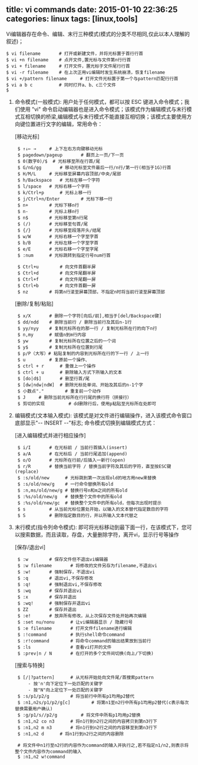 title: vi commands
date: 2015-01-10 22:36:25
categories: linux
tags: [linux,tools]
---
Vi编辑器存在命令、编辑、末行三种模式(模式的分类不尽相同,仅此以本人理解的叙述)；

	$ vi filename		# 打开或新建文件，并将光标置于首行行首
	$ vi +n filename 	# 点开文件,置光标与文件第n行行首
	$ vi + filename 	# 打开文件，置光标于文件尾行行首
	$ vi -r filename	# 在上次正用vi编辑时发生系统崩溃，恢复filename
	$ vi +/pattern filename		# 打开文件光标置于第一个与pattern匹配行行首
	$ vi a b c 			# 同时打开a、b、c三个文件
	$ 

<!-- more -->
1. 命令模式(一般模式): 用户处于任何模式，都可以按 ESC 键进入命令模式；我们使用 "vi" 命令启动编辑器也是进入命令模式；该模式作为编辑模式与末行模式互相切换的桥梁,编辑模式与末行模式不能直接互相切换；该模式主要使用方向键位置进行文字的编辑，常用命令：
	
	[移动光标]

		$ ↑↓← → 	# 上下左右方向键移动光标
		$ pagedown/pageup 		# 翻页上一页/下一页
		$ 0(数字0)/$ 	# 光标移至所在行首/尾
		$ G/nG/gg		# 移动光标至文件最后一行/n行/第一行(相当于1G)行首
		$ H/M/L 	# 光标移至屏幕内容顶部/中央/尾部
		$ h/Backspace	# 光标左移一个字符
		$ l/space 	# 光标右移一个字符
		$ k/Ctrl+p 		# 光标上移一行
		$ j/Ctrl+n/Enter		# 光标下移一行
		$ n+ 		# 光标下移n行
		$ n- 		# 光标上移n行
		$ n$ 		# 光标移至第n行尾
		$ (/)		# 光标移至句首/尾
		$ {/}		# 光标移至段落开头/结尾
		$ w/W 		# 光标右移一个字至字首
		$ b/B		# 光标左移一个字至字首
		$ e/E 		# 光标右移一个字至字尾
		$ :num		# 光标跳转到指定行号num行首

		$ Ctrl+u		# 向文件首翻半屏
		$ Ctrl+d		# 向文件尾翻半屏
		$ Ctrl+f		# 向文件尾翻一屏
		$ Ctrl+b		# 向文件首翻一屏
		$ nz		# 将第n行滚至屏幕顶部，不指定n时将当前行滚至屏幕顶部

	[删除/复制/粘贴]

		$ x/X 		# 删除一个字符[向后/前],相当于[del/Backspace键]
		$ dd/ndd    # 删除当前行 / 删除当前行及其后n-1行
		$ yy/nyy    # 复制光标所在的那一行 / 复制光标所在行的向下n行
		$ n,my 		# 赋值n到m行内容
		$ yw  		# 复制光标所在位置之后的一个词
		$ y$ 		# 复制光标所在位置到行尾
		$ p/P（大写）# 粘贴复制的内容到光标所在行的下一行 / 上一行
		$ u  		# 复原前一个操作、
		$ ctrl + r  	# 重做上一个操作
		$ ctrl + u 		# 删除输入方式下所输入的文本
		$ [do|d$] 		# 删至行首/尾
		$ [dw|ndw|ndW] 	# 删除光标处单词、开始及其后的n-1个字
		$ 小数点"." 		# 重复前一个动作
		$ J 	# 删除当前光标所在行行尾的换行符（拼接行）
		$ 剪切的实现 		# dd删除行后，使用p粘贴至光标所在处即可

2. 编辑模式(文本输入模式): 该模式是对文件进行编辑操作，进入该模式命令窗口底部显示"-- INSERT --"标志; 命令模式切换到编辑模式方式：

	[进入编辑模式并进行相应操作]

		$ i/I 		# 在光标前 / 当前行首插入(insert)
		$ a/A 		# 在光标后 / 当前行尾追加(append)
		$ o/O 		# 光标所在行前/后插入一新行(open)
		$ r/R 		# 替换当前字符 / 替换当前字符及其后的字符，直至按ESC键(replace)
		$ :s/old/new      # 光标跳到第一次出现old的地方用new来替换
        $ :s/old/new/g    # 一行命令替换所有old
        $ :n,ms/old/new/g # 替换行号n和m之间的所有old
        $ :%s/old/new/g   # 替换整个文件中的所有old
        $ :%s/old/new/gc  # 替换整个文件中的所有old，但每次出现时提示
		$ s 		# 从当前光标位置处开始，以输入的文本替代指定数目的字符
		$ S			# 删除指定数目的行，并以所输入文本代替之

3. 末行模式(指令列命令模式): 即可将光标移动到最下面一行，在该模式下，您可以搜索数据，而且读取，存盘，大量删除字符，离开vi，显示行号等操作
	
	[保存/退出vi]

		$ :w 		# 保存文件但不退出vi编辑器
		$ :w filename 		# 将修改的文件另存为filename,不退出vi
		$ :w! 		# 强制保存，不退出vi
		$ :q 		# 退出vi,不保存修改
		$ :q! 		# 强制退出vi,不保存修改
		$ :wq 		# 保存并退出vi 
		$ :x 	 	# 保存并退出
		$ :wq! 		# 强制保存并退出vi
		$ ZZ 		# 保存并退出
		$ :e! 		# 放弃所有修改，从上次保存文件处开始再次编辑
		$ :set nu/nonu 		# 让vi编辑器显示 / 隐藏行号
		$ :e filename 		# 打开文件filename进行编辑
		$ :!command 		# 执行shell命令command
		$ :r!command 		# 将命令command的输出结果放到当前行
		$ :ls 				# 查看vi打开的文件
		$ :prev|n / N 		# 在打开的多个文件间切换(向上/下切换)

	[搜索与特换]
	
		$ [/|?pattern]		# 从光标开始处向文件尾/首搜索pattern
			- 按'n'向下定位下一处匹配的关键字
			- 按"N"向上定位下一处匹配的关键字
		$ :s/p1/p2/g 		# 将当前行中所有p1均用p2替代
		$ :n1,n2s/p1/p2/g[c]		# 将第n1至n2行中所有p1均用p2替代(c表示每次替换需要用户确认)
		$ :g/p1/s//p2/g 		# 将文件中所有p1均用p2替换
		$ :n1,n2 co n3 		# 将n1行到n2行之间的内容拷贝到第n3行下
		$ :n1,n2 m n3 		# 将n1行到n2行之间的内容移至到第n3行下
		$ :n1,n2 d 		# 将n1行到n2行之间的内容删除
	
		# 将文件中n1行至n2行的内容作为command的输入并执行之,若不指定n1/n2,则表示将整个文件内容作为command的输入
		$ :n1,n2 w!command